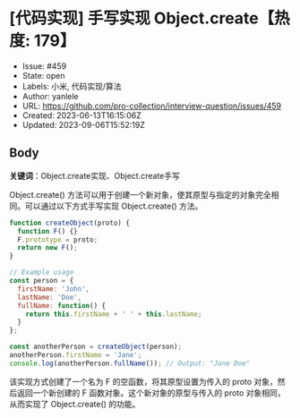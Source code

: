 # [代码实现] 手写实现 Object.create【热度: 179】

- Issue: #459
- State: open
- Labels: 小米, 代码实现/算法
- Author: yanlele
- URL: https://github.com/pro-collection/interview-question/issues/459
- Created: 2023-06-13T16:15:06Z
- Updated: 2023-09-06T15:52:19Z

## Body

**关键词**：Object.create实现、Object.create手写

Object.create() 方法可以用于创建一个新对象，使其原型与指定的对象完全相同。可以通过以下方式手写实现 Object.create() 方法。

```javascript
function createObject(proto) {
  function F() {}
  F.prototype = proto;
  return new F();
}

// Example usage
const person = {
  firstName: 'John',
  lastName: 'Doe',
  fullName: function() {
    return this.firstName + ' ' + this.lastName;
  }
};

const anotherPerson = createObject(person);
anotherPerson.firstName = 'Jane';
console.log(anotherPerson.fullName()); // Output: "Jane Doe"
```

该实现方式创建了一个名为 F 的空函数，将其原型设置为传入的 proto 对象，然后返回一个新创建的 F 函数对象。这个新对象的原型与传入的 proto 对象相同，从而实现了 Object.create() 的功能。


